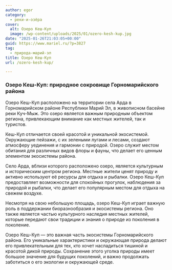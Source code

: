 ```yaml
---
author: egor
category:
  - реки-и-озёра
cover:
  alt: Озеро Кеш-Куп
  image: /wp-content/uploads/2025/01/ozero-kesh-kup.jpg
date: "2025-01-26T21:03:05+00:00"
guid: https://www.mariel.ru/?p=3827
tag:
  - природа-марий-эл
title: Озеро Кеш-Куп
url: /ozero-kesh-kup/

---
```

### Озеро Кеш-Куп: природное сокровище Горномарийского района

Озеро Кеш-Куп расположено на территории села Арда в Горномарийском районе Республики Марий Эл, в живописном басейне реки Куч-Мыж. Это озеро является важным природным объектом региона, привлекающим внимание как местных жителей, так и туристов.

Кеш-Куп отличается своей красотой и уникальной экосистемой. Окружающие пейзажи, с их зелеными лугами и лесами, создают атмосферу уединения и гармонии с природой. Озеро служит местом обитания для различных видов флоры и фауны, что делает его ценным элементом экосистемы района.

Село Арда, вблизи которого расположено озеро, является культурным и историческим центром региона. Местные жители ценят природу и активно используют её ресурсы для отдыха и рыбалки. Озеро Кеш-Куп предоставляет возможности для спокойных прогулок, наблюдения за природой и рыбалки, что делает его популярным местом для отдыха на свежем воздухе.

Несмотря на свою небольшую площадь, озеро Кеш-Куп играет важную роль в поддержании биоразнообразия и экосистемы региона. Оно также является частью культурного наследия местных жителей, которые передают свои традиции и знания о природе из поколения в поколение.

Озеро Кеш-Куп — это важная часть экосистемы Горномарийского района. Его уникальные характеристики и окружающая природа делают его привлекательным для тех, кто хочет насладиться тишиной и красотой дикой природы. Сохранение этого уголка природы имеет большое значение для будущих поколений, и важно продолжать заботиться о его экологии и окружающей среде.
